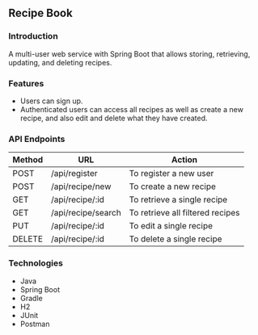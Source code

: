 ## Recipe Book

### Introduction
A multi-user web service with Spring Boot that allows storing, retrieving, updating, and deleting recipes.

### Features

- Users can sign up.
- Authenticated users can access all recipes as well as create a new recipe, and also edit and delete what they have created.

### API Endpoints

| Method | URL                | Action                           |
|--------|--------------------|----------------------------------|
| POST   | /api/register      | To register a new user           |
| POST   | /api/recipe/new    | To create a new recipe           |
| GET    | /api/recipe/:id    | To retrieve a single recipe      |
| GET    | /api/recipe/search | To retrieve all filtered recipes |
| PUT    | /api/recipe/:id    | To edit a single recipe          |
| DELETE | /api/recipe/:id    | To delete a single recipe        |

### Technologies

- Java
- Spring Boot
- Gradle
- H2
- JUnit
- Postman